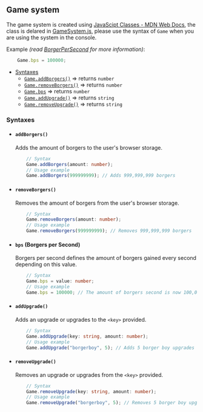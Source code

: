 ## Game system
The game system is created using [JavaScipt Classes - MDN Web Docs](https://developer.mozilla.org/en-US/docs/Web/JavaScript/Reference/Classes), the class is delared in [GameSystem.js](/GameSystem.js), please use the syntax of `Game` when you are using the system in the console.

Example *(read [BorgerPerSecond](#bps-borgers-per-second) for more information)*:
```typescript
    Game.bps = 100000;
```
* [Syntaxes](#syntaxes)
    * [`Game.addBorgers()`](#addborgers) => returns `number`
    * [`Game.removeBorgers()`](#removeborgers) => returns `number`
    * [`Game.bps`](#bps-borgers-per-second) => returns `number`
    * [`Game.addUpgrade()`](#addUpgrade) => returns `string`
    * [`Game.removeUpgrade()`](#removeUpgrade) => returns `string`
### Syntaxes
* #### `addBorgers()`
    Adds the amount of borgers to the user's browser storage.

    ```typescript
        // Syntax
        Game.addBorgers(amount: number);
        // Usage example
        Game.addBorgers(999999999); // Adds 999,999,999 borgers
    ```
* #### `removeBorgers()`
    Removes the amount of borgers from the user's browser storage.

    ```typescript
        // Syntax
        Game.removeBorgers(amount: number);
        // Usage example
        Game.removeBorgers(999999999); // Removes 999,999,999 borgers
    ```
* #### `bps` (Borgers per Second)
    Borgers per second defines the amount of borgers gained every second depending on this value.

    ```typescript
        // Syntax
        Game.bps = value: number;
        // Usage example
        Game.bps = 100000; // The amount of borgers second is now 100,000
    ```
* #### `addUpgrade()`
    Adds an upgrade or upgrades to the `<key>` provided.

    ```typescript
        // Syntax
        Game.addUpgrade(key: string, amount: number);  
        // Usage example
        Game.addUpgrade("borgerboy", 5); // Adds 5 borger boy upgrades
    ```
* #### `removeUpgrade()`
    Removes an upgrade or upgrades from the `<key>` provided.

    ```typescript
        // Syntax
        Game.removeUpgrade(key: string, amount: number);  
        // Usage example
        Game.removeUpgrade("borgerboy", 5); // Removes 5 borger boy upgrades
    ```

